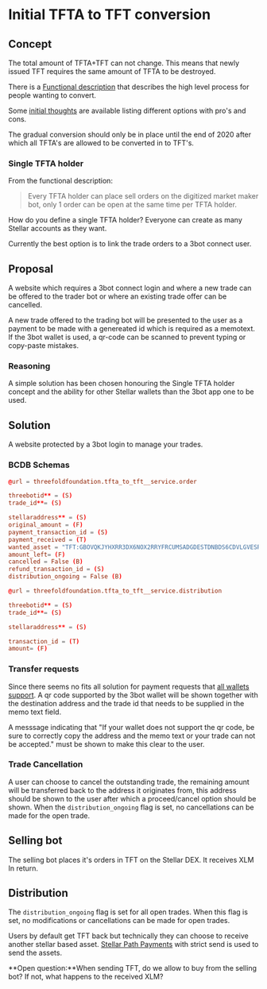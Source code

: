 # Initial TFTA to TFT conversion

## Concept

The total amount of TFTA+TFT can not change. This means that newly issued TFT requires the same amount of TFTA to be destroyed.

There is a [Functional description](https://wiki.threefold.io/#/threefold_marketmaker_bot) that describes the high level process for people wanting to convert.

Some [initial thoughts](./initial_thoughts.md) are available listing different options with pro's and cons.

The gradual conversion should only be in place until the end of 2020 after which all TFTA's  are allowed to be converted in to TFT's.

### Single TFTA holder

From the functional description:
> Every TFTA holder can place sell orders on the digitized market maker bot, only 1 order can be open at the same time per TFTA holder.

How do you define a single TFTA holder? Everyone can create as many Stellar accounts as they want.

Currently the best option is to link the trade orders to a 3bot connect user.

## Proposal

A website which requires a 3bot connect login  and where a new trade can be offered to the trader bot or where an existing trade offer can be cancelled.

A new trade offered to the trading bot will be presented to the user as a payment to be made with a genereated id which is required as a memotext. If the 3bot wallet is used, a qr-code can be scanned to prevent typing or copy-paste mistakes.

### Reasoning

A simple solution has been chosen honouring the Single TFTA holder concept and the ability for other Stellar wallets than the  3bot app one to be used.


## Solution

A website protected by a 3bot login to manage your trades.

### BCDB Schemas

```toml
@url = threefoldfoundation.tfta_to_tft__service.order

threebotid** = (S)
trade_id**= (S)

stellaraddress** = (S)
original_amount = (F)
payment_transaction_id = (S)
payment_received = (T)
wanted_asset = "TFT:GBOVQKJYHXRR3DX6NOX2RRYFRCUMSADGDESTDNBDS6CDVLGVESRTAC47" (S)
amount_left= (F)
cancelled = False (B)
refund_transaction_id = (S)
distribution_ongoing = False (B)
```

```toml
@url = threefoldfoundation.tfta_to_tft__service.distribution

threebotid** = (S)
trade_id**= (S)

stellaraddress** = (S)

transaction_id = (T)
amount= (F)
```

### Transfer requests

Since there seems no fits all solution for payment requests that [all wallets support](https://github.com/threefoldfoundation/tft-stellar/issues/173). A qr code supported by the 3bot wallet will be shown together with the destination address and the trade id that needs to be supplied in the memo text field.

A messsage indicating that "If your wallet does not support the qr code, be sure to correctly copy the address and the memo text or your trade can not be accepted." must be shown to make this clear to the user.

### Trade Cancellation

A user can choose to cancel the outstanding trade, the remaining amount will be transferred back to the address it originates from, this address should be shown to the user after which a proceed/cancel option should be shown.
When the `distribution_ongoing` flag is set, no cancellations can be made for the open trade.

## Selling bot

The selling bot places it's orders in TFT on the Stellar DEX. It receives XLM In return. 

## Distribution

The `distribution_ongoing` flag is set for all open trades. When this flag is set, no modifications or cancellations can be made for open trades.

Users by default get TFT back but technically they can choose to receive another stellar based asset. [Stellar Path Payments](https://medium.com/stellar-community/understanding-stellar-path-payments-5eefe55b071b) with strict send is used to send the assets.

**Open question:**When sending TFT, do we allow to buy from the selling bot? If not, what happens to the received XLM?
